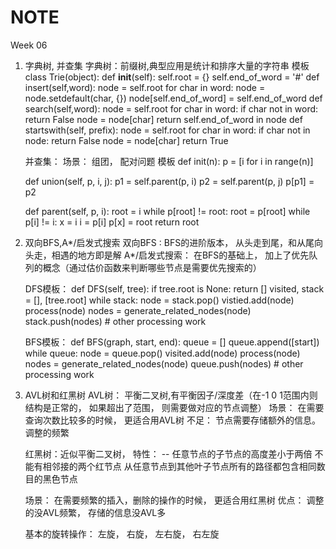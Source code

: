 # NOTE

Week 06

1.  字典树, 并查集
    字典树：前缀树,典型应用是统计和排序大量的字符串
    模板
    class Trie(object):
        def __init__(self):
            self.root = {}
            self.end_of_word = '#'
        def insert(self,word):
            node = self.root
            for char in word:
                node = node.setdefault(char, {})
            node[self.end_of_word] = self.end_of_word
        def search(self,word):
            node = self.root
            for char in word:
                if char not in word:
                    return False
                node = node[char]
            return self.end_of_word in node
        def startswith(self, prefix):
            node = self.root
            for char in word:
                if char not in node:
                    return False
                node = node[char]
            return True

    并查集：
    场景： 组团， 配对问题
    模板
    def init(n):
        p = [i for i in range(n)]
    
    def union(self, p, i, j):
        p1 = self.parent(p, i)
        p2 = self.parent(p, j)
        p[p1] = p2

    def parent(self, p, i):
        root = i
        while p[root] != root:
            root = p[root]
        while p[i] != i:
            x = i
            i = p[i]
            p[x] = root
        return root

2. 双向BFS,A*/启发式搜索
    双向BFS : BFS的进阶版本， 从头走到尾，和从尾向头走，相遇的地方即是解
    A*/启发式搜索： 在BFS的基础上， 加上了优先队列的概念（通过估价函数来判断哪些节点是需要优先搜索的）

    DFS模板：
    def DFS(self, tree):
        if tree.root is None:
            return []
        visited, stack = [], [tree.root]
        while stack:
            node = stack.pop()
            vistied.add(node)
            process(node)
            nodes = generate_related_nodes(node)
            stack.push(nodes)
        # other processing work

    BFS模板：
    def BFS(graph, start, end):
        queue = []
        queue.append([start])
        while queue:
            node = queue.pop()
            visited.add(node)
            process(node)
            nodes = generate_related_nodes(node)
            queue.push(nodes)
        # other processing work


3. AVL树和红黑树
    AVL树： 平衡二叉树,有平衡因子/深度差（在-1 0 1范围内则结构是正常的， 如果超出了范围， 则需要做对应的节点调整）
    场景： 在需要查询次数比较多的时候， 更适合用AVL树
    不足： 节点需要存储额外的信息。 调整的频繁

    红黑树：近似平衡二叉树，
    特性： 
        -- 任意节点的子节点的高度差小于两倍
        不能有相邻接的两个红节点
        从任意节点到其他叶子节点所有的路径都包含相同数目的黑色节点
    
    场景： 在需要频繁的插入，删除的操作的时候， 更适合用红黑树
    优点： 调整的没AVL频繁， 存储的信息没AVL多


    基本的旋转操作：
    左旋， 右旋， 左右旋， 右左旋